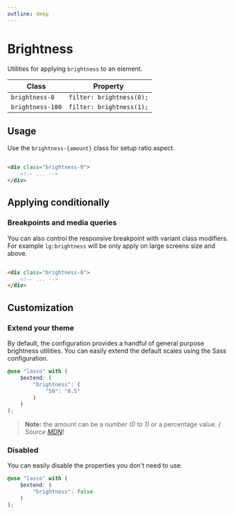 ```yaml
---
outline: deep
---
```


# Brightness

Utilities for applying `brightness` to an element.

| Class            | Property                 |
|------------------|--------------------------|
| `brightness-0`   | `filter: brightness(0);` |
| `brightness-100` | `filter: brightness(1);` |

## Usage

Use the `brightness-{amount}` class for setup ratio aspect.

```html

<div class="brightness-0">
    <!-- ... -->
</div>
```

## Applying conditionally

### Breakpoints and media queries

You can also control the responsive breakpoint with variant class modifiers. For example `lg:brightness` will be only
apply on large screens size and above.

```html

<div class="brightness-0">
    <!-- ... -->
</div>
```

## Customization

### Extend your theme

By default, the configuration provides a handful of general purpose brightness utilities. You can easily extend the
default scales using the Sass configuration.

```scss
@use "lasco" with (
    $extend: (
        "brightness": (
            "50": "0.5"
        )
    )
);
```

> **Note:** the amount can be a number _(0 to 1)_ or a percentage value. _(
Source [MDN](https://developer.mozilla.org/en-US/docs/Web/CSS/filter-function/brightness()#exemples))_

### Disabled

You can easily disable the properties you don't need to use.

```scss
@use "lasco" with (
    $extend: (
        "brightness": false
    )
);
```
